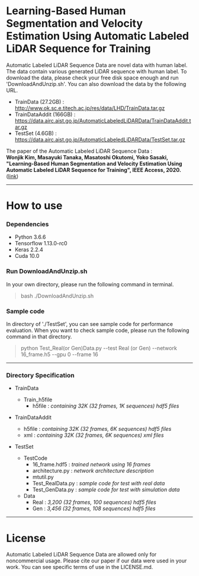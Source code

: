 # Learning-Based Human Segmentation and Velocity Estimation Using Automatic Labeled LiDAR Sequence for Training

Automatic Labeled LiDAR Sequence Data are novel data with human label. The data contain various generated LiDAR sequence with human label. To download the data, please check your free disk space enough and run 'DownloadAndUnzip.sh'. You can also download the data by the following URL.

* TrainData (27.2GB) : http://www.ok.sc.e.titech.ac.jp/res/data/LHD/TrainData.tar.gz
* TrainDataAddit (166GB) : https://data.airc.aist.go.jp/AutomaticLabeledLiDARData/TrainDataAddit.tar.gz
* TestSet (4.6GB) : https://data.airc.aist.go.jp/AutomaticLabeledLiDARData/TestSet.tar.gz
  
The paper of the Automatic Labeled LiDAR Sequence Data :  
 **Wonjik Kim, Masayuki Tanaka, Masatoshi Okutomi, Yoko Sasaki, "Learning-Based Human Segmentation and Velocity Estimation Using Automatic Labeled LiDAR Sequence for Training", IEEE Access, 2020.** ([link](https://ieeexplore.ieee.org/abstract/document/9090135))

---
# How to use
### Dependencies
* Python 3.6.6
* Tensorflow 1.13.0-rc0
* Keras 2.2.4
* Cuda 10.0

### Run DownloadAndUnzip.sh
In your own directory, please run the following command in terminal.
<br>
> bash ./DownloadAndUnzip.sh 

### Sample code
In directory of './TestSet', you can see sample code for performance evaluation. When you want to check sample code, please run the following command in that directory.
<br>
> python Test_Real(or Gen)Data.py --test Real (or Gen) --network 16_frame.h5 --gpu 0 --frame 16

---
### Directory Specification

* TrainData
    * Train_h5file
        * h5file : *containing 32K (32 frames, 1K sequences) hdf5 files*

* TrainDataAddit
    * h5file : *containing 32K (32 frames, 6K sequences) hdf5 files*
    * xml : *containing 32K (32 frames, 6K sequences) xml files*

* TestSet
    * TestCode
        * 16_frame.hdf5 : *trained network using 16 frames*
        * architecture.py : *network architecture description*
        * mtutil.py
        * Test_RealData.py : *sample code for test with real data*
        * Test_GenData.py : *sample code for test with simulation data*
    * Data
        * Real : *3,200 (32 frames, 100 sequences) hdf5 files*
        * Gen : *3,456 (32 frames, 108 sequences) hdf5 files*

---
# License
Automatic Labeled LiDAR Sequence Data are allowed only for noncommercial usage. Please cite our paper if our data were used in your work.
You can see specific terms of use in the LICENSE.md.

